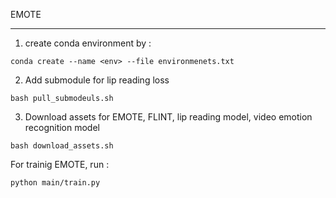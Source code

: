 EMOTE

---

1. create conda environment by :

```
conda create --name <env> --file environmenets.txt
```

2. Add submodule for lip reading loss

```
bash pull_submodeuls.sh
```

3. Download assets for EMOTE, FLINT, lip reading model, video emotion recognition model

```
bash download_assets.sh
```

For trainig EMOTE, run :

```
python main/train.py
```

